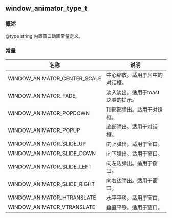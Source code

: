 ## window\_animator\_type\_t
### 概述
 @type string
 内置窗口动画常量定义。
### 常量
<p id="window_animator_type_t_consts">

| 名称 | 说明 | 
| -------- | ------- | 
| WINDOW\_ANIMATOR\_CENTER\_SCALE | 中心缩放。适用于居中的对话框。 |
| WINDOW\_ANIMATOR\_FADE, | 淡入淡出。适用于toast之类的提示。 |
| WINDOW\_ANIMATOR\_POPDOWN | 顶部部弹出。适用于对话框。 |
| WINDOW\_ANIMATOR\_POPUP | 底部弹出。适用于对话框。 |
| WINDOW\_ANIMATOR\_SLIDE\_UP | 向上弹出。适用于窗口。 |
| WINDOW\_ANIMATOR\_SLIDE\_DOWN | 向下弹出。适用于窗口。 |
| WINDOW\_ANIMATOR\_SLIDE\_LEFT | 向左边弹出。适用于窗口。 |
| WINDOW\_ANIMATOR\_SLIDE\_RIGHT | 向右边弹出。适用于窗口。 |
| WINDOW\_ANIMATOR\_HTRANSLATE | 水平平移。适用于窗口。 |
| WINDOW\_ANIMATOR\_VTRANSLATE | 垂直平移。适用于窗口。 |
